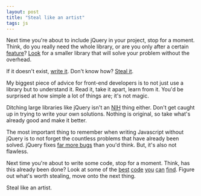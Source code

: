 ```yaml
---
layout: post
title: "Steal like an artist"
tags: js
---
```


Next time you're about to include jQuery in your project, stop for a moment. Think, do you really need the whole library, or are you only after a certain [feature](http://api.jquery.com/)? [Look](http://npmjs.org/) for a smaller library that will solve your problem without the overhead.

If it doesn't exist, [write it](https://docs.npmjs.com/getting-started/creating-node-modules). Don't know how? [Steal it](https://github.com/jquery/jquery/tree/master/src).

My biggest piece of advice for front-end developers is to not just use a library but to understand it. Read it, take it apart, learn from it. You'd be surprised at how simple a lot of things are; it's not magic.

Ditching large libraries like jQuery isn't an [NIH](http://en.wikipedia.org/wiki/Not_invented_here) thing either. Don't get caught up in trying to write your own solutions. Nothing is original, so take what's already good and make it better.

The most important thing to remember when writing Javascript without jQuery is to not forget the countless problems that have already been solved. jQuery fixes [far more bugs](https://docs.google.com/document/d/1LPaPA30bLUB_publLIMF0RlhdnPx_ePXm7oW02iiT6o/view#heading=h.g284ogexrg8a) than you'd think. But, it's also not flawless.

Next time you're about to write some code, stop for a moment. Think, has this already been done? Look at some of the [best](https://www.npmjs.com/browse/depended) [code](https://github.com/trending?l=javascript&since=monthly) [you](https://github.com/jquery/jquery) [can](https://github.com/jashkenas/underscore) [find](https://code.google.com/p/chromium/codesearch#chromium/src/third_party/WebKit/Source/core/inspector/InjectedScriptSource.js). Figure out what's worth stealing, move onto the next thing.

Steal like an artist. 